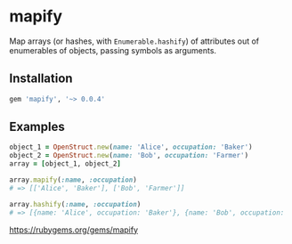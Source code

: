 # mapify
Map arrays (or hashes, with ```Enumerable.hashify```) of attributes out of enumerables of objects, passing symbols as arguments.

## Installation
```ruby
gem 'mapify', '~> 0.0.4'
```

## Examples
```ruby
object_1 = OpenStruct.new(name: 'Alice', occupation: 'Baker')
object_2 = OpenStruct.new(name: 'Bob', occupation: 'Farmer')
array = [object_1, object_2]

array.mapify(:name, :occupation)
# => [['Alice', 'Baker'], ['Bob', 'Farmer']]

array.hashify(:name, :occupation)
# => [{name: 'Alice', occupation: 'Baker'}, {name: 'Bob', occupation: 'Farmer'}]
```

https://rubygems.org/gems/mapify
